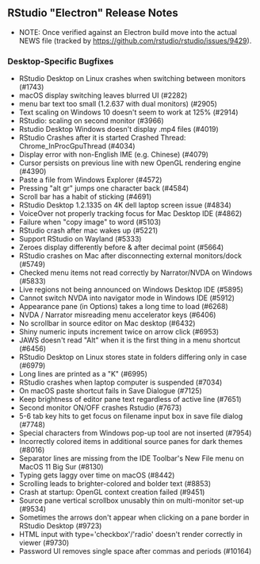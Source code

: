## RStudio "Electron" Release Notes

- NOTE: Once verified against an Electron build move into the actual NEWS file
  (tracked by https://github.com/rstudio/rstudio/issues/9429).

### Desktop-Specific Bugfixes

- RStudio Desktop on Linux crashes when switching between monitors (#1743)
- macOS display switching leaves blurred UI (#2282)
- menu bar text too small (1.2.637 with dual monitors) (#2905)
- Text scaling on Windows 10 doesn't seem to work at 125% (#2914)
- RStudio: scaling on second monitor (#3966)
- Rstudio Desktop Windows doesn't display .mp4 files (#4019)
- RStudio Crashes after it is started Crashed Thread: Chrome_InProcGpuThread (#4034)
- Display error with non-English IME (e.g. Chinese) (#4079)
- Cursor persists on previous line with new OpenGL rendering engine (#4390)
- Paste a file from Windows Explorer (#4572)
- Pressing "alt gr" jumps one character back (#4584)
- Scroll bar has a habit of sticking (#4691)
- RStudio Desktop 1.2.1335 on 4K dell laptop screen issue (#4834)
- VoiceOver not properly tracking focus for Mac Desktop IDE (#4862)
- Failure when "copy image" to word (#5103)
- RStudio crash after mac wakes up (#5221)
- Support RStudio on Wayland (#5333)
- Zeroes display differently before & after decimal point (#5664)
- RStudio crashes on Mac after disconnecting external monitors/dock (#5749)
- Checked menu items not read correctly by Narrator/NVDA on Windows (#5833)
- Live regions not being announced on Windows Desktop IDE (#5895)
- Cannot switch NVDA into navigator mode in Windows IDE (#5912)
- Appearance pane (in Options) takes a long time to load (#6268)
- NVDA / Narrator misreading menu accelerator keys (#6406)
- No scrollbar in source editor on Mac desktop (#6432)
- Shiny numeric inputs increment twice on arrow click (#6953)
- JAWS doesn't read "Alt" when it is the first thing in a menu shortcut (#6456)
- RStudio Desktop on Linux stores state in folders differing only in case (#6979)
- Long lines are printed as a "K" (#6995)
- RStudio crashes when laptop computer is suspended (#7034)
- On macOS paste shortcut fails in Save Dialogue (#7125)
- Keep brightness of editor pane text regardless of active line (#7651)
- Second monitor ON/OFF crashes Rstudio (#7673)
- 5-6 tab key hits to get focus on filename input box in save file dialog (#7748)
- Special characters from Windows pop-up tool are not inserted (#7954)
- Incorrectly colored items in additional source panes for dark themes (#8016)
- Separator lines are missing from the IDE Toolbar's New File menu on MacOS 11 Big Sur (#8130)
- Typing gets laggy over time on macOS (#8442)
- Scrolling leads to brighter-colored and bolder text (#8853)
- Crash at startup: OpenGL context creation failed (#9451)
- Source pane vertical scrollbox unusably thin on multi-monitor set-up (#9534)
- Sometimes the arrows don't appear when clicking on a pane border in RStudio Desktop (#9723)
- HTML input with type='checkbox'/'radio' doesn't render correctly in viewer (#9730)
- Password UI removes single space after commas and periods (#10164)
